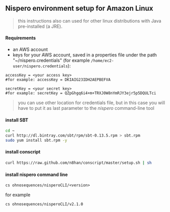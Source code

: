 ## Nispero environment setup for Amazon Linux

> this instructions also can used for other linux distributions with Java pre-installed (a JRE).

#### Requirements

* an AWS account
* keys for your AWS account, saved in a properties file under the path "~/nispero.credentials" (for example `/home/ec2-user/nispero.credentials`):

```
accessKey = <your access key>
#for example: accessKey = DKIAIG23IDH2AEPBEFVA

secretKey = <your secret key>
#for example: secretKey = QZpGhgq6i4+m+TRXJ0W8nYmRJY3ejr5p5DQULTci
```

> you can use other location for credentials file, but in this case you will have to put it as last parameter to  the *nispero* command-line tool

#### install SBT

```bash
cd ~
curl http://dl.bintray.com/sbt/rpm/sbt-0.13.5.rpm > sbt.rpm
sudo yum install sbt.rpm -y
```

#### install conscript

```bash
curl https://raw.github.com/n8han/conscript/master/setup.sh | sh
```

#### install nispero command line

```
cs ohnosequences/nisperoCLI/<version>
```

for example

```
cs ohnosequences/nisperoCLI/v2.1.0
```

